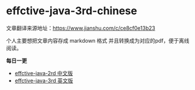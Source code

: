 # effctive-java-3rd-chinese

文章翻译来源地址：https://www.jianshu.com/c/ce8cf0e13b23

个人主要想把文章内容存成 markdown 格式
并且转换成为对应的pdf，便于离线阅读。

**每日一更**

- [effctive-java-2rd 中文版](https://pan.baidu.com/s/1R6H9UHbFYubWWY9HrclZ2A)
- [effctive-java-3rd 英文版](https://pan.baidu.com/s/1mJx5ZrOD_RPjf3ghQnBV5g)
